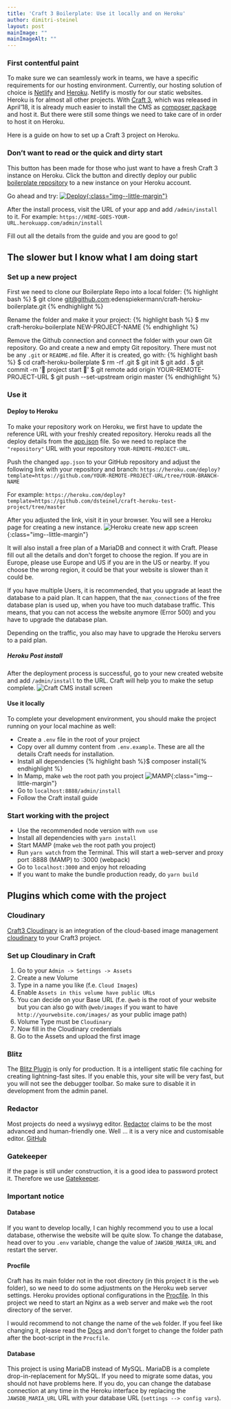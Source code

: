 ```yaml
---
title: 'Craft 3 Boilerplate: Use it locally and on Heroku'
author: dimitri-steinel
layout: post
mainImage: ""
mainImageAlt: ""
--- 
```


### First contentful paint
To make sure we can seamlessly work in teams, we have a specific requirements for our hosting environment.
Currently, our hosting solution of choice is [Netlify](https://www.netlify.com/) and [Heroku](https://www.heroku.com/). 
Netlify is mostly for our static websites. Heroku is for almost all other projects.
With [Craft 3](https://craftcms.com/news/craft-3), which was released in April’18, it is already much easier to install the CMS as [composer package](https://packagist.org/packages/craftcms/cms) and host it. But there were still some things we need to take care of in order to host it on Heroku.

Here is a guide on how to set up a Craft 3 project on Heroku.

### Don’t want to read or the quick and dirty start
This button has been made for those who just want to have a fresh Craft 3 instance on Heroku. Click the button and directly deploy our public [boilerplate repository](https://github.com/edenspiekermann/craft-heroku-boilerplate) to a new instance on your Heroku account. 

Go ahead and try:
[![Deploy](https://www.herokucdn.com/deploy/button.svg){:class="img--little-margin"}](https://heroku.com/deploy?template=https://github.com/dsteinel/craft-heroku-test-project/tree/master)

After the install process, visit the URL of your app and add `/admin/install` to it. For example: 
`https://HERE-GOES-YOUR-URL.herokuapp.com/admin/install`

Fill out all the details from the guide and you are good to go!

## The slower but I know what I am doing start
### Set up a new project
First we need to clone our Boilerplate Repo into a local folder:
{% highlight bash %}
  $ git clone git@github.com:edenspiekermann/craft-heroku-boilerplate.git
{% endhighlight %}

Rename the folder and make it your project:
{% highlight bash %} 
  $ mv craft-heroku-boilerplate NEW-PROJECT-NAME
{% endhighlight %}

Remove the Github connection and connect the folder with your own Git repository. Go and create a new and empty Git repository. There must not be any `.git` or `README.md` file. After it is created, go with:
{% highlight bash %}
  $ cd craft-heroku-boilerplate
  $ rm -rf .git
  $ git init
  $ git add .
  $ git commit -m '🎈 project start 🎈'
  $ git remote add origin YOUR-REMOTE-PROJECT-URL
  $ git push --set-upstream origin master
{% endhighlight %}

### Use it
#### Deploy to Heroku
To make your repository work on Heroku, we first have to update the reference URL with your freshly created repository.
Heroku reads all the deploy details from the [app.json](https://devcenter.heroku.com/articles/app-json-schema) file. So we need to  replace the `"repository"` URL with your repository `YOUR-REMOTE-PROJECT-URL`. 

Push the changed `app.json` to your GitHub repository and adjust the following link with your repository and branch:
`https://heroku.com/deploy?template=https://github.com/YOUR-REMOTE-PROJECT-URL/tree/YOUR-BRANCH-NAME`

For example: `https://heroku.com/deploy?template=https://github.com/dsteinel/craft-heroku-test-project/tree/master`

After you adjusted the link, visit it in your browser.
You will see a Heroku page for creating a new instance.
![Heroku create new app screen](https://res.cloudinary.com/dsteinel/image/upload/v1532511156/Screen_Shot_2018-07-25_at_11.32.07.png){:class="img--little-margin"}

It will also install a free plan of a MariaDB and connect it with Craft. 
Please fill out all the details and don't forget to choose the region. If you are in Europe, please use Europe and US if you are in the US or nearby. If you choose the wrong region, it could be that your website is slower than it could be.

If you have multiple Users, it is recommended, that you upgrade at least the database to a paid plan. It can happen, that the `max_connections` of the free database plan is used up, when you have too much database traffic. This means, that you can not access the website anymore (Error 500) and you have to upgrade the database plan.

Depending on the traffic, you also may have to upgrade the Heroku servers to a paid plan.

##### Heroku Post install
After the deployment process is successful, go to your new created website and add `/admin/install` to the URL. Craft will help you to make the setup complete.
![Craft CMS install screen](https://res.cloudinary.com/dsteinel/image/upload/v1532511530/Screen_Shot_2018-07-25_at_11.36.45.png)

#### Use it locally
To complete your development environment, you should make the project running on your local machine as well:
* Create a `.env` file in the root of your project
* Copy over all dummy content from `.env.example`. These are all the details Craft needs for installation.
* Install all dependencies 
{% highlight bash %}$ composer install{% endhighlight %}
* In Mamp, make `web` the root path you project
![MAMP](https://res.cloudinary.com/dsteinel/image/upload/v1532511859/Screen_Shot_2018-07-25_at_11.43.20.png){:class="img--little-margin"}
* Go to `localhost:8888/admin/install`
* Follow the Craft install guide

### Start working with the project
* Use the recommended node version with `nvm use`
* Install all dependencies with `yarn install`
* Start MAMP (make `web` the root path you project)
* Run `yarn watch` from the Terminal. This will start a web-server and proxy port :8888 (MAMP) to :3000 (webpack)
* Go to `localhost:3000` and enjoy hot reloading
* If you want to make the bundle production ready, do `yarn build`

## Plugins which come with the project
### Cloudinary
[Craft3 Cloudinary](https://github.com/timkelty/craft3-cloudinary) is an integration of the cloud-based image management [cloudinary](https://cloudinary.com/) to your Craft3 project. 

### Set up Cloudinary in Craft
1. Go to your `Admin -> Settings -> Assets`
2. Create a new Volume
3. Type in a name you like (f.e. `Cloud Images`)
4. Enable `Assets in this volume have public URLs`
5. You can decide on your Base URL (f.e. `@web` is the root of your website but you can also go with `@web/images` if you want to have `http://yourwebsite.com/images/` as your public image path)
6. Volume Type must be `Cloudinary`
7. Now fill in the Cloudinary credentials
8. Go to the Assets and upload the first image

### Blitz
The [Blitz Plugin](https://github.com/putyourlightson/craft-blitz) is only for production. It is a intelligent static file caching for creating lightning-fast sites. If you enable this, your site will be very fast, but you will not see the debugger toolbar. So make sure to disable it in development from the admin panel.

### Redactor
Most projects do need a wysiwyg editor. [Redactor](https://imperavi.com/redactor/) claims to be the most advanced and human-friendly one. Well ... it is a very nice and customisable editor.
[GitHub](https://github.com/craftcms/redactor)

### Gatekeeper
If the page is still under construction, it is a good idea to password protect it. Therefore we use [Gatekeeper](https://github.com/tomdiggle/craft-gatekeeper).


### Important notice
#### Database
If you want to develop locally, I can highly recommend you to use a local database, otherwise the website will be quite slow.
To change the database, head over to you `.env` variable, change the value of `JAWSDB_MARIA_URL` and restart the server.


#### Procfile
Craft has its main folder not in the root directory (in this project it is the `web` folder), so we need to do some adjustments on the Heroku web server settings. Heroku provides optional configurations in the [Procfile](https://devcenter.heroku.com/articles/deploying-php#the-procfile). 
In this project we need to start an Nginx as a web server and make `web` the root directory of the server.

I would recommend to not change the name of the `web` folder. 
If you feel like changing it, please read the [Docs](https://docs.craftcms.com/v3/directory-structure.html#web) and don't forget to change the folder path after the boot-script in the `Procfile`.

#### Database
This project is using MariaDB instead of MySQL. MariaDB is a complete drop-in-replacement for MySQL. If you need to migrate some datas, you should not have problems here. If you do, you can change the database connection at any time in the Heroku interface by replacing the `JAWSDB_MARIA_URL` URL with your database URL (`settings --> config vars`).
